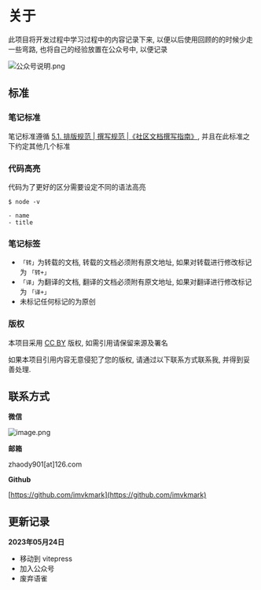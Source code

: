 # 关于

此项目将开发过程中学习过程中的内容记录下来, 以便以后使用回顾的的时候少走一些弯路, 也将自己的经验放置在公众号中, 以便记录

![公众号说明.png](https://file.wulicode.com/doc/20230524/1684926306080.png)

## 标准

### 笔记标准

笔记标准遵循 [5.1. 排版规范 | 撰写规范 |《社区文档撰写指南》](https://learnku.com/docs/writing-docs/typesetting-specification/1775), 并且在此标准之下约定其他几个标准

### 代码高亮

代码为了更好的区分需要设定不同的语法高亮

```shell
$ node -v
```

```
- name 
- title
```

### 笔记标签

- `「转」`为转载的文档, 转载的文档必须附有原文地址, 如果对转载进行修改标记为 `「转+」`
- `「译」`为翻译的文档, 翻译的文档必须附有原文地址, 如果对翻译进行修改标记为 `「译+」`
- 未标记任何标记的为原创

### 版权

本项目采用 [CC BY](https://creativecommons.org/licenses/by/4.0/) 版权, 如需引用请保留来源及署名

如果本项目引用内容无意侵犯了您的版权, 请通过以下联系方式联系我, 并得到妥善处理.

## 联系方式

**微信**

![image.png](https://file.wulicode.com/yuque/202208/14/18/2011XIIBW44D.png?x-oss-process=image/resize,h_215)

**邮箱**

zhaody901[at]126.com

**Github**

[https://github.com/imvkmark](https://github.com/imvkmark)

## 更新记录

**2023年05月24日**

- 移动到 vitepress
- 加入公众号
- 废弃语雀


